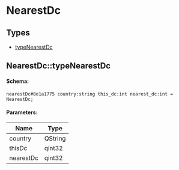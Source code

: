 # NearestDc

## Types

* [typeNearestDc](#nearestdctypenearestdc)

## NearestDc::typeNearestDc

#### Schema:

`nearestDc#8e1a1775 country:string this_dc:int nearest_dc:int = NearestDc;`

#### Parameters:

|Name|Type|
|----|----|
|country|QString|
|thisDc|qint32|
|nearestDc|qint32|

